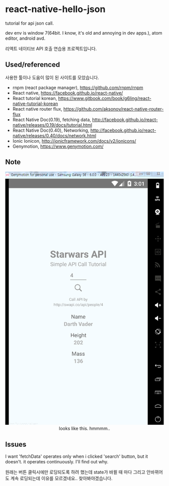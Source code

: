 # react-native-hello-json
tutorial for api json call.

dev env is window 7(64bit. I know, it's old and annoying in dev apps.), atom editor, android avd.

리액트 네이티브 API 호출 연습용 프로젝트입니다. 


## Used/referenced
사용한 툴이나 도움이 많이 된 사이트를 모았습니다.

+ rnpm (react package manager), https://github.com/rnpm/rnpm
+ React native, https://facebook.github.io/react-native/
+ React tutorial korean, https://www.gitbook.com/book/g6ling/react-native-tutorial-korean
+ React native router flux, https://github.com/aksonov/react-native-router-flux
+ React Native Doc(0.19), fetching data, http://facebook.github.io/react-native/releases/0.19/docs/tutorial.html
+ React Native Doc(0.40), Networking, http://facebook.github.io/react-native/releases/0.40/docs/network.html
+ Ionic Ionicon, http://ionicframework.com/docs/v2/ionicons/
+ Genymotion, https://www.genymotion.com/

## Note
<p align="center">
    <img src ="https://github.com/Lenir/react-native-hello-json/blob/master/starwarsAPI.png" />
    looks like this. hmmmm..
</p>




## Issues
I want 'fetchData' operates only when i clicked 'search' button, but it doesn't. it operates continuously. I'll find out why.

원래는 버튼 클릭시에만 로딩되도록 하려 했는데 state가 바뀔 때 마다 그리고 안바뀌어도 계속 로딩되는데 이유를 모르겠네요.. 찾아봐야겠습니다.
